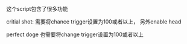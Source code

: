 这个script包含了很多功能

critial shot: 需要将chance trigger设置为100或者以上， 另外enable head

perfect doge 也需要将change trigger设置为100或者以上
